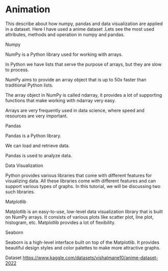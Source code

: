 # Animation
This describe about how numpy, pandas and data visualization are applied in a dataset. Here I have used a anime dataset .Lets see the most used attributes, methods and  operation in numpy and pandas.

Numpy

NumPy is a Python library used for working with arrays.

In Python we have lists that serve the purpose of arrays, but they are slow to process.

NumPy aims to provide an array object that is up to 50x faster than traditional Python lists.

The array object in NumPy is called ndarray, it provides a lot of supporting functions that make working with ndarray very easy.

Arrays are very frequently used in data science, where speed and resources are very important.

Pandas

Pandas is a Python library.

We can load and retrieve data.

Pandas is used to analyze data.

Data Visualization

Python provides various libraries that come with different features for visualizing data. All these libraries come with different features and can support various types of graphs. In this tutorial, we will be discussing two such libraries.

Matplotlib

Matplotlib is an easy-to-use, low-level data visualization library that is built on NumPy arrays. It consists of various plots like scatter plot, line plot, histogram, etc. Matplotlib provides a lot of flexibility. 

Seaborn

Seaborn is a high-level interface built on top of the Matplotlib. It provides beautiful design styles and color palettes to make more attractive graphs.

Dataset
https://www.kaggle.com/datasets/vishalmane10/anime-dataset-2022












